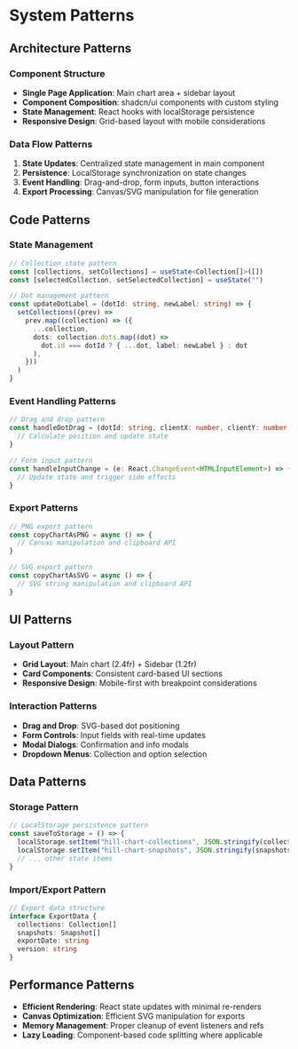 # System Patterns

## Architecture Patterns
### Component Structure
- **Single Page Application**: Main chart area + sidebar layout
- **Component Composition**: shadcn/ui components with custom styling
- **State Management**: React hooks with localStorage persistence
- **Responsive Design**: Grid-based layout with mobile considerations

### Data Flow Patterns
1. **State Updates**: Centralized state management in main component
2. **Persistence**: LocalStorage synchronization on state changes
3. **Event Handling**: Drag-and-drop, form inputs, button interactions
4. **Export Processing**: Canvas/SVG manipulation for file generation

## Code Patterns
### State Management
```typescript
// Collection state pattern
const [collections, setCollections] = useState<Collection[]>([])
const [selectedCollection, setSelectedCollection] = useState("")

// Dot management pattern
const updateDotLabel = (dotId: string, newLabel: string) => {
  setCollections((prev) =>
    prev.map((collection) => ({
      ...collection,
      dots: collection.dots.map((dot) => 
        dot.id === dotId ? { ...dot, label: newLabel } : dot
      ),
    }))
  )
}
```

### Event Handling Patterns
```typescript
// Drag and drop pattern
const handleDotDrag = (dotId: string, clientX: number, clientY: number, rect: DOMRect) => {
  // Calculate position and update state
}

// Form input pattern
const handleInputChange = (e: React.ChangeEvent<HTMLInputElement>) => {
  // Update state and trigger side effects
}
```

### Export Patterns
```typescript
// PNG export pattern
const copyChartAsPNG = async () => {
  // Canvas manipulation and clipboard API
}

// SVG export pattern
const copyChartAsSVG = async () => {
  // SVG string manipulation and clipboard API
}
```

## UI Patterns
### Layout Pattern
- **Grid Layout**: Main chart (2.4fr) + Sidebar (1.2fr)
- **Card Components**: Consistent card-based UI sections
- **Responsive Design**: Mobile-first with breakpoint considerations

### Interaction Patterns
- **Drag and Drop**: SVG-based dot positioning
- **Form Controls**: Input fields with real-time updates
- **Modal Dialogs**: Confirmation and info modals
- **Dropdown Menus**: Collection and option selection

## Data Patterns
### Storage Pattern
```typescript
// LocalStorage persistence pattern
const saveToStorage = () => {
  localStorage.setItem("hill-chart-collections", JSON.stringify(collections))
  localStorage.setItem("hill-chart-snapshots", JSON.stringify(snapshots))
  // ... other state items
}
```

### Import/Export Pattern
```typescript
// Export data structure
interface ExportData {
  collections: Collection[]
  snapshots: Snapshot[]
  exportDate: string
  version: string
}
```

## Performance Patterns
- **Efficient Rendering**: React state updates with minimal re-renders
- **Canvas Optimization**: Efficient SVG manipulation for exports
- **Memory Management**: Proper cleanup of event listeners and refs
- **Lazy Loading**: Component-based code splitting where applicable
